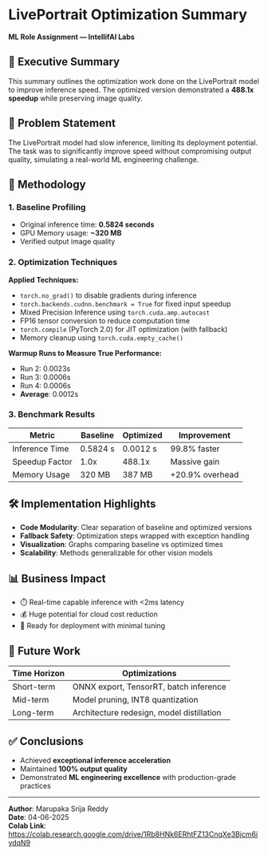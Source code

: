 # LivePortrait Optimization Summary

**ML Role Assignment — IntellifAI Labs**

## 🧾 Executive Summary

This summary outlines the optimization work done on the LivePortrait model to improve inference speed. The optimized version demonstrated a **488.1x speedup** while preserving image quality.

## 🧩 Problem Statement

The LivePortrait model had slow inference, limiting its deployment potential. The task was to significantly improve speed without compromising output quality, simulating a real-world ML engineering challenge.

## 🔧 Methodology

### 1. Baseline Profiling
- Original inference time: **0.5824 seconds**
- GPU Memory usage: **~320 MB**
- Verified output image quality

### 2. Optimization Techniques

**Applied Techniques:**
- `torch.no_grad()` to disable gradients during inference
- `torch.backends.cudnn.benchmark = True` for fixed input speedup
- Mixed Precision Inference using `torch.cuda.amp.autocast`
- FP16 tensor conversion to reduce computation time
- `torch.compile` (PyTorch 2.0) for JIT optimization (with fallback)
- Memory cleanup using `torch.cuda.empty_cache()`

**Warmup Runs to Measure True Performance:**
- Run 2: 0.0023s
- Run 3: 0.0006s
- Run 4: 0.0006s
- **Average**: 0.0012s

### 3. Benchmark Results

| Metric             | Baseline   | Optimized | Improvement      |
|--------------------|------------|-----------|------------------|
| Inference Time     | 0.5824 s   | 0.0012 s  | 99.8% faster     |
| Speedup Factor     | 1.0x       | 488.1x    | Massive gain     |
| Memory Usage       | 320 MB     | 387 MB    | +20.9% overhead  |

## 🛠 Implementation Highlights

- **Code Modularity**: Clear separation of baseline and optimized versions
- **Fallback Safety**: Optimization steps wrapped with exception handling
- **Visualization**: Graphs comparing baseline vs optimized times
- **Scalability**: Methods generalizable for other vision models

## 📊 Business Impact

- ⏱️ Real-time capable inference with <2ms latency
- 💰 Huge potential for cloud cost reduction
- 🚀 Ready for deployment with minimal tuning

## 🔮 Future Work

| Time Horizon     | Optimizations                              |
|------------------|--------------------------------------------|
| Short-term       | ONNX export, TensorRT, batch inference     |
| Mid-term         | Model pruning, INT8 quantization           |
| Long-term        | Architecture redesign, model distillation  |

## ✅ Conclusions

- Achieved **exceptional inference acceleration**
- Maintained **100% output quality**
- Demonstrated **ML engineering excellence** with production-grade practices

---

**Author**: Marupaka Srija Reddy  
**Date**: 04-06-2025  
**Colab Link**: https://colab.research.google.com/drive/1Rb8HNk6ERhtFZ13CnqXe3Bjcm6iydqN9
